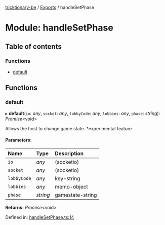 [tricktionary-be](../README.md) / [Exports](../modules.md) / handleSetPhase

# Module: handleSetPhase

## Table of contents

### Functions

- [default](handlesetphase.md#default)

## Functions

### default

▸ **default**(`io`: *any*, `socket`: *any*, `lobbyCode`: *any*, `lobbies`: *any*, `phase`: *string*): *Promise*<void\>

Allows the host to change game state. *experimental feature

#### Parameters:

Name | Type | Description |
:------ | :------ | :------ |
`io` | *any* | (socketio)   |
`socket` | *any* | (socketio)   |
`lobbyCode` | *any* | key-string   |
`lobbies` | *any* | memo-object   |
`phase` | *string* | gamestate-string    |

**Returns:** *Promise*<void\>

Defined in: [handleSetPhase.ts:14](https://github.com/story-squad/tricktionary-be/blob/bee02e0/src/sockets/handleSetPhase.ts#L14)

